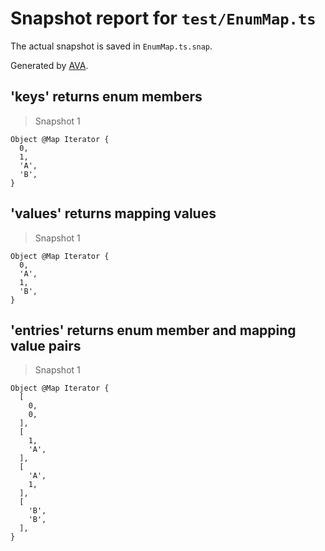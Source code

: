 # Snapshot report for `test/EnumMap.ts`

The actual snapshot is saved in `EnumMap.ts.snap`.

Generated by [AVA](https://avajs.dev).

## 'keys' returns enum members

> Snapshot 1

    Object @Map Iterator {
      0,
      1,
      'A',
      'B',
    }

## 'values' returns mapping values

> Snapshot 1

    Object @Map Iterator {
      0,
      'A',
      1,
      'B',
    }

## 'entries' returns enum member and mapping value pairs

> Snapshot 1

    Object @Map Iterator {
      [
        0,
        0,
      ],
      [
        1,
        'A',
      ],
      [
        'A',
        1,
      ],
      [
        'B',
        'B',
      ],
    }

